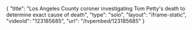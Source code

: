 {
    "title": "Los Angeles County coroner investigating Tom Petty's death to determine exact cause of death",
    "type": "solo",
    "layout": "iframe-static",
    "videoId": "123185685",
    "url": "\/tvpembed\/123185685"
}